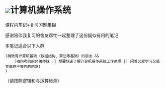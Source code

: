 # ![](https://www.kernel.org/theme/images/logos/tux.png)计算机操作系统

课程内笔记+复习习题集锦

感谢陪伴我复习的舍友帮忙一起整理了这份疑似有用的笔记

本笔记适合以下人群

```
(稍微有计算机基础（数据结构、算法等基础）的朋友 &&
    (相同考纲的师弟师妹 || 想要快速了解计算机操作系统工作原理 || 闲着又爱学习又感觉脑壳不够疼的朋友)
)
```

（请按照逻辑和与运算检测）


